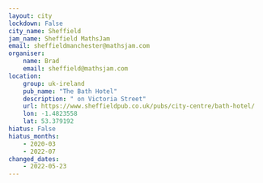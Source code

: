 ```yaml
---
layout: city                                           
lockdown: False
city_name: Sheffield                                                               
jam_name: Sheffield MathsJam
email: sheffieldmanchester@mathsjam.com
organiser:
    name: Brad
    email: sheffield@mathsjam.com
location:
    group: uk-ireland
    pub_name: "The Bath Hotel"
    description: " on Victoria Street"
    url: https://www.sheffieldpub.co.uk/pubs/city-centre/bath-hotel/
    lon: -1.4823558
    lat: 53.379192
hiatus: False
hiatus_months:
    - 2020-03
    - 2022-07
changed_dates:
    - 2022-05-23
---
```

